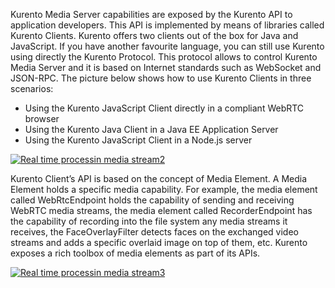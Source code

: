 Kurento Media Server capabilities are exposed by the Kurento API to
application developers. This API is implemented by means of libraries
called Kurento Clients. Kurento offers two clients out of the box for
Java and JavaScript. If you have another favourite language, you can
still use Kurento using directly the Kurento Protocol. This protocol
allows to control Kurento Media Server and it is based on Internet
standards such as WebSocket and JSON-RPC. The picture below shows how to
use Kurento Clients in three scenarios:

-   Using the Kurento JavaScript Client directly in a compliant WebRTC
    browser
-   Using the Kurento Java Client in a Java EE Application Server
-   Using the Kurento JavaScript Client in a Node.js server

​[![Real time processin media
stream2](uploads/2015/04/Real-time-processin-media-stream2.png)](uploads/2015/04/Real-time-processin-media-stream2.png)

Kurento Client’s API is based on the concept of Media Element. A Media
Element holds a specific media capability. For example, the media
element called WebRtcEndpoint holds the capability of sending and
receiving WebRTC media streams, the media element called
RecorderEndpoint has the capability of recording into the file system
any media streams it receives, the FaceOverlayFilter detects faces on
the exchanged video streams and adds a specific overlaid image on top of
them, etc. Kurento exposes a rich toolbox of media elements as part of
its APIs.

[![Real time processin media
stream3](uploads/2015/04/Real-time-processin-media-stream3.png)](uploads/2015/04/Real-time-processin-media-stream3.png)
